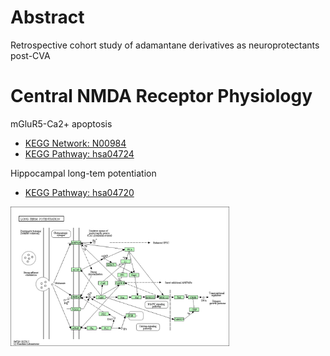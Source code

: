 # Abstract
Retrospective cohort study of adamantane derivatives as neuroprotectants post-CVA

# Central NMDA Receptor Physiology
mGluR5-Ca2+ apoptosis					
- [KEGG Network: N00984](https://www.genome.jp/dbget-bin/www_bget?ne:N00984)				
- [KEGG Pathway: hsa04724](https://www.genome.jp/kegg-bin/show_pathway?hsa04724+N00984)				

Hippocampal long-tem potentiation				
- [KEGG Pathway: hsa04720](https://www.genome.jp/dbget-bin/www_bget?hsa04720)				

<p>
	<img src='img/kegg-hsa04720.png' width='350px'>
</p>
